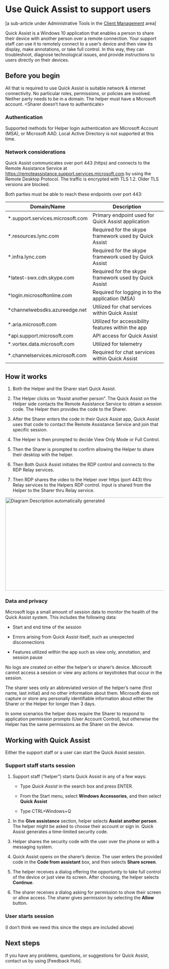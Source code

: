 Use Quick Assist to support users
=================================

\[a sub-article under Administrative Tools in the [Client Management](https://docs.microsoft.com/en-us/windows/client-management/) area\]

Quick Assist is a Windows 10 application that enables a person to share their device with another person over a remote connection. Your support staff can use it to remotely connect to a user’s device and then view its display, make annotations, or take full control. In this way, they can troubleshoot, diagnose technological issues, and provide instructions to users directly on their devices.

Before you begin 
----------------

All that is required to use Quick Assist is suitable network & internet connectivity. No particular roles, permissions, or policies are involved. Neither party needs to be in a domain. The helper must have a Microsoft account. &lt;Sharer doesn’t have to authenticate&gt;

### Authentication

Supported methods for Helper login authentication are Microsoft Account (MSA), or Microsoft AAD. Local Active Directory is not supported at this time.

### Network considerations

Quick Assist communicates over port 443 (https) and connects to the Remote Assistance Service at <https://remoteassistance.support.services.microsoft.com> by using the Remote Desktop Protocol. The traffic is encrypted with TLS 1.2. Older TLS versions are blocked.

Both parties must be able to reach these endpoints over port 443:

| Domain/Name                       | Description                                           |
|-----------------------------------|-------------------------------------------------------|
| \*.support.services.microsoft.com | Primary endpoint used for Quick Assist application    |
| \*.resources.lync.com             | Required for the skype framework used by Quick Assist |
| \*.infra.lync.com                 | Required for the skype framework used by Quick Assist |
| \*latest-swx.cdn.skype.com        | Required for the skype framework used by Quick Assist |
| \*login.microsoftonline.com       | Required for logging in to the application (MSA)      |
| \*channelwebsdks.azureedge.net    | Utilized for chat services within Quick Assist        |
| \*.aria.microsoft.com             | Utilized for accessibility features within the app    |
| \*api.support.microsoft.com       | API access for Quick Assist                           |
| \*.vortex.data.microsoft.com      | Utilized for telemetry                                |
| \*.channelservices.microsoft.com  | Required for chat services within Quick Assist        |

How it works
------------

1.  Both the Helper and the Sharer start Quick Assist.

2.  The Helper clicks on “Assist another person”. The Quick Assist on the Helper side contacts the Remote Assistance Service to obtain a session code. The Helper then provides the code to the Sharer.

3.  After the Sharer enters the code in their Quick Assist app, Quick Assist uses that code to contact the Remote Assistance Service and join that specific session.

4.  The Helper is then prompted to decide View Only Mode or Full Control.

5.  Then the Sharer is prompted to confirm allowing the Helper to share their desktop with the helper.

6.  Then Both Quick Assist initiates the RDP control and connects to the RDP Relay services.

7.  Then RDP shares the video to the Helper over https (port 443) thru Relay services to the Helpers RDP control. Input is shared from the Helper to the Sharer thru Relay service.

<img src="C:\Users\jaimeo\windows-docs-pr\windows\client-management\media\image1.png" style="width:6.49375in;height:3.07153in" alt="Diagram Description automatically generated" />

### Data and privacy

Microsoft logs a small amount of session data to monitor the health of the Quick Assist system. This includes the following data:

-   Start and end time of the session

-   Errors arising from Quick Assist itself, such as unexpected disconnections

-   Features utilized within the app such as view only, annotation, and session pause

No logs are created on either the helper’s or sharer’s device. Microsoft cannot access a session or view any actions or keystrokes that occur in the session.

The sharer sees only an abbreviated version of the helper’s name (first name, last initial) and no other information about them. Microsoft does not capture or store any personally identifiable information about either the Sharer or the Helper for longer than 3 days.

In some scenarios the helper does require the Sharer to respond to application permission prompts (User Account Control), but otherwise the Helper has the same permissions as the Sharer on the device.

Working with Quick Assist
-------------------------

Either the support staff or a user can start the Quick Assist session.

### Support staff starts session

1.  Support staff (“helper”) starts Quick Assist in any of a few ways:

    -   Type *Quick Assist* in the search box and press ENTER.

    -   From the Start menu, select **Windows Accessories**, and then select **Quick Assist**

    -   Type CTRL+Windows+Q

2.  In the **Give assistance** section, helper selects **Assist another person**. The helper might be asked to choose their account or sign in. Quick Assist generates a time-limited security code.

3.  Helper shares the security code with the user over the phone or with a messaging system.

4.  Quick Assist opens on the sharer’s device. The user enters the provided code in the **Code from assistant** box, and then selects **Share screen**.

5.  The helper receives a dialog offering the opportunity to take full control of the device or just view its screen. After choosing, the helper selects **Continue**.

6.  The sharer receives a dialog asking for permission to show their screen or allow access. The sharer gives permission by selecting the **Allow** button.

### User starts session

(I don’t think we need this since the steps are included above)

Next steps
----------

If you have any problems, questions, or suggestions for Quick Assist, contact us by using \[Feedback Hub\].
